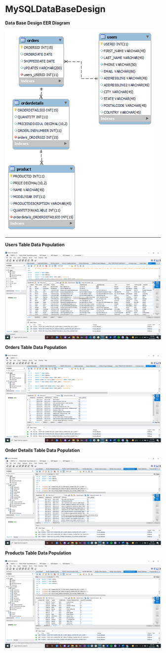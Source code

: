 # MySQLDataBaseDesign

**Data Base Design EER Diagram**

![DataBase Design](https://github.com/JSande2021/MySQLDataBaseDesign/blob/main/DataBase_EER_Diagram.png)

<hr>

**Users Table Data Population**

![Users](Users_Table.png)

**Orders Table Data Population**

![Orders](Orders_Table.png)

**Order Details Table Data Population**

![Order Details](OrderDetails_table.png)

**Products Table Data Population**

![Products](Products_Table.png)
